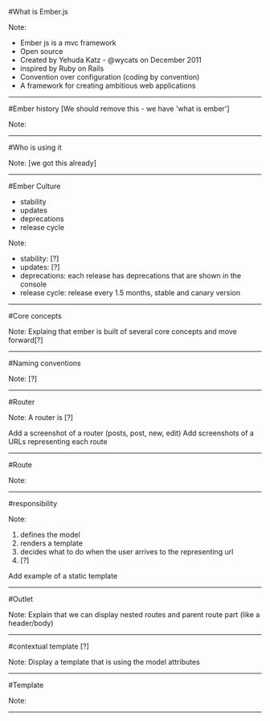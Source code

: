 <!-- 

For vertical use the separator ----
For horizontal use the separator ---

-->

#What is Ember.js

Note:
- Ember js is a mvc framework
- Open source 
- Created by Yehuda Katz - @wycats on December 2011
- inspired by Ruby on Rails
- Convention over configuration (coding by convention)
- A framework for creating ambitious web applications

---

#Ember history [We should remove this - we have 'what is ember']

Note:

---

#Who is using it

Note:
[we got this already]

---

#Ember Culture
- stability
- updates 
- deprecations
- release cycle

Note:
- stability: [?]
- updates: [?]
- deprecations: each release has deprecations that are shown in the console
- release cycle: release every 1.5 months, stable and canary version

---

#Core concepts

Note:
Explaing that ember is built of several core concepts and move forward[?]

---

#Naming conventions

Note:
[?]

---

#Router

Note: 
A router is [?]

Add a screenshot of a router (posts, post, new, edit)
Add screenshots of a URLs representing each route

---

#Route

Note:

----

#responsibility

Note: 
1. defines the model
2. renders a template
3. decides what to do when the user arrives to the representing url
4. [?]

Add example of a static template

----

#Outlet

Note:
Explain that we can display nested routes and parent route part (like a header/body)

----

#contextual template [?] 

Note:
Display a template that is using the model attributes

---

#Template

Note:

---
